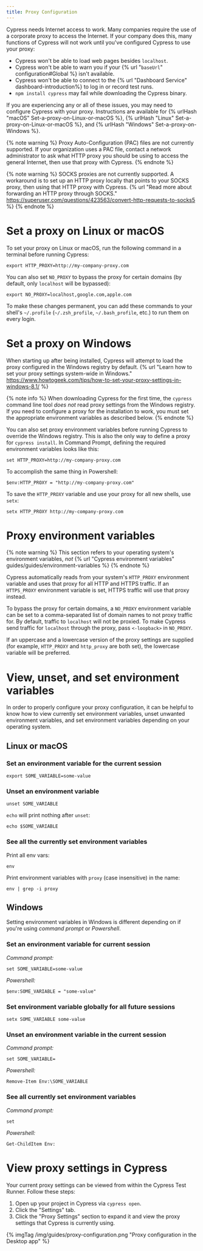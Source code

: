 ```yaml
---
title: Proxy Configuration
---
```


Cypress needs Internet access to work. Many companies require the use of a corporate proxy to access the Internet. If your company does this, many functions of Cypress will not work until you've configured Cypress to use your proxy:

- Cypress won't be able to load web pages besides `localhost`.
- Cypress won't be able to warn you if your {% url "`baseUrl`" configuration#Global %} isn't available.
- Cypress won't be able to connect to the {% url "Dashboard Service" dashboard-introduction%} to log in or record test runs.
- `npm install cypress` may fail while downloading the Cypress binary.

If you are experiencing any or all of these issues, you may need to configure Cypress with your proxy. Instructions are available for {% urlHash "macOS" Set-a-proxy-on-Linux-or-macOS %}, {% urlHash "Linux" Set-a-proxy-on-Linux-or-macOS %}, and {% urlHash "Windows" Set-a-proxy-on-Windows %}.

{% note warning %}
Proxy Auto-Configuration (PAC) files are not currently supported. If your organization uses a PAC file, contact a network administrator to ask what HTTP proxy you should be using to access the general Internet, then use that proxy with Cypress.
{% endnote %}

{% note warning %}
SOCKS proxies are not currently supported. A workaround is to set up an HTTP proxy locally that points to your SOCKS proxy, then using that HTTP proxy with Cypress. {% url "Read more about forwarding an HTTP proxy through SOCKS." https://superuser.com/questions/423563/convert-http-requests-to-socks5 %}
{% endnote %}

# Set a proxy on Linux or macOS

To set your proxy on Linux or macOS, run the following command in a terminal before running Cypress:

```shell
export HTTP_PROXY=http://my-company-proxy.com
```

You can also set `NO_PROXY` to bypass the proxy for certain domains (by default, only `localhost` will be bypassed):

```shell
export NO_PROXY=localhost,google.com,apple.com
```

To make these changes permanent, you can add these commands to your shell's `~/.profile` (`~/.zsh_profile`, `~/.bash_profile`, etc.) to run them on every login.

# Set a proxy on Windows

When starting up after being installed, Cypress will attempt to load the proxy configured in the Windows registry by default. {% url "Learn how to set your proxy settings system-wide in Windows." https://www.howtogeek.com/tips/how-to-set-your-proxy-settings-in-windows-8.1/ %}

{% note info %}
When downloading Cypress for the first time, the `cypress` command line tool *does not* read proxy settings from the Windows registry. If you need to configure a proxy for the installation to work, you must set the appropriate environment variables as described below.
{% endnote %}

You can also set proxy environment variables before running Cypress to override the Windows registry. This is also the only way to define a proxy for `cypress install`. In Command Prompt, defining the required environment variables looks like this:

```shell
set HTTP_PROXY=http://my-company-proxy.com
```

To accomplish the same thing in Powershell:

```shell
$env:HTTP_PROXY = "http://my-company-proxy.com"
```

To save the `HTTP_PROXY` variable and use your proxy for all new shells, use `setx`:

```shell
setx HTTP_PROXY http://my-company-proxy.com
```

# Proxy environment variables

{% note warning %}
This section refers to your operating system's environment variables, *not* {% url "Cypress environment variables" guides/guides/environment-variables %}
{% endnote %}

Cypress automatically reads from your system's `HTTP_PROXY` environment variable and uses that proxy for all HTTP and HTTPS traffic. If an `HTTPS_PROXY` environment variable is set, HTTPS traffic will use that proxy instead.

To bypass the proxy for certain domains, a `NO_PROXY` environment variable can be set to a comma-separated list of domain names to not proxy traffic for. By default, traffic to `localhost` will not be proxied. To make Cypress send traffic for `localhost` through the proxy, pass `<-loopback>` in `NO_PROXY`.

If an uppercase and a lowercase version of the proxy settings are supplied (for example, `HTTP_PROXY` and `http_proxy` are both set), the lowercase variable will be preferred.

# View, unset, and set environment variables

In order to properly configure your proxy configuration, it can be helpful to know how to view currently set environment variables, unset unwanted environment variables, and set environment variables depending on your operating system.

## Linux or macOS

### Set an environment variable for the current session

```shell
export SOME_VARIABLE=some-value
```

### Unset an environment variable

```shell
unset SOME_VARIABLE
```

`echo` will print nothing after `unset`:

```shell
echo $SOME_VARIABLE
```

### See all the currently set environment variables

Print all env vars:

```shell
env
```

Print environment variables with `proxy` (case insensitive) in the name:

```shell
env | grep -i proxy
```

## Windows

Setting environment variables in Windows is different depending on if you're using *command prompt* or *Powershell*.

### Set an environment variable for current session

*Command prompt:*

```shell
set SOME_VARIABLE=some-value
```

*Powershell:*

```shell
$env:SOME_VARIABLE = "some-value"
```

### Set environment variable globally for all future sessions

```shell
setx SOME_VARIABLE some-value
```

### Unset an environment variable in the current session

*Command prompt:*

```shell
set SOME_VARIABLE=
```

*Powershell:*

```shell
Remove-Item Env:\SOME_VARIABLE
```

### See all currently set environment variables

*Command prompt:*

```shell
set
```

*Powershell:*

```shell
Get-ChildItem Env:
```

# View proxy settings in Cypress

Your current proxy settings can be viewed from within the Cypress Test Runner. Follow these steps:

1. Open up your project in Cypress via `cypress open`.
2. Click the "Settings" tab.
3. Click the "Proxy Settings" section to expand it and view the proxy settings that Cypress is currently using.

{% imgTag /img/guides/proxy-configuration.png "Proxy configuration in the Desktop app" %}
